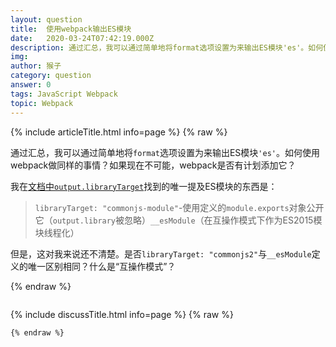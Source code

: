 ```yaml
---
layout: question
title:  使用webpack输出ES模块
date:   2020-03-24T07:42:19.000Z
description: 通过汇总，我可以通过简单地将format选项设置为来输出ES模块'es'。如何使用webpack做同样的事情？如果现在不可能，webpack是否有计划添加...
img: 
author: 猴子
category: question
answer: 0
tags: JavaScript Webpack
topic: Webpack
---
```

<div class="article-root">
  <div class="article">
    {% include articleTitle.html info=page %}
    {% raw %}
    <div class="article-content"><p><font style="vertical-align: inherit;"><font style="vertical-align: inherit;">通过汇总，我可以通过简单地将</font></font><code>format</code><font style="vertical-align: inherit;"><font style="vertical-align: inherit;">选项</font><font style="vertical-align: inherit;">设置为来输出ES模块</font></font><code>'es'</code><font style="vertical-align: inherit;"><font style="vertical-align: inherit;">。</font><font style="vertical-align: inherit;">如何使用webpack做同样的事情？</font><font style="vertical-align: inherit;">如果现在不可能，webpack是否有计划添加它？</font></font></p>

<p><font style="vertical-align: inherit;"><font style="vertical-align: inherit;">我在</font></font><a href="https://webpack.js.org/configuration/output/#output-librarytarget"><font style="vertical-align: inherit;"><font style="vertical-align: inherit;">文档中</font></font><code>output.libraryTarget</code></a><font style="vertical-align: inherit;"><font style="vertical-align: inherit;">找到的唯一</font><font style="vertical-align: inherit;">提及ES模块的东西是：</font></font></p>

<blockquote>
  <p><code>libraryTarget: "commonjs-module"</code><font style="vertical-align: inherit;"><font style="vertical-align: inherit;">-使用定义的</font></font><code>module.exports</code><font style="vertical-align: inherit;"><font style="vertical-align: inherit;">对象</font><font style="vertical-align: inherit;">公开它</font><font style="vertical-align: inherit;">（</font></font><code>output.library</code><font style="vertical-align: inherit;"><font style="vertical-align: inherit;">被忽略）</font></font><code>__esModule</code><font style="vertical-align: inherit;"><font style="vertical-align: inherit;">（在互操作模式下作为ES2015模块线程化）</font></font></p>
</blockquote>

<p><font style="vertical-align: inherit;"><font style="vertical-align: inherit;">但是，这对我来说还不清楚。</font><font style="vertical-align: inherit;">是否</font></font><code>libraryTarget: "commonjs2"</code><font style="vertical-align: inherit;"><font style="vertical-align: inherit;">与</font></font><code>__esModule</code><font style="vertical-align: inherit;"><font style="vertical-align: inherit;">定义</font><font style="vertical-align: inherit;">的唯一区别</font><font style="vertical-align: inherit;">相同</font><font style="vertical-align: inherit;">？</font><font style="vertical-align: inherit;">什么是“互操作模式”？</font></font></p></div>
    {% endraw %}
  </div>
  <p style="height: 0;width:0;overflow: hidden;"> 第3458篇《使用webpack输出ES模块》来自Winter(https://github.com/aiyld/aiyld.github.io)的站点</p>
  <div class="discuss-wrapper">
    {% include discussTitle.html info=page %}
    {% raw %}
    
    {% endraw %}
  </div>
<div>
